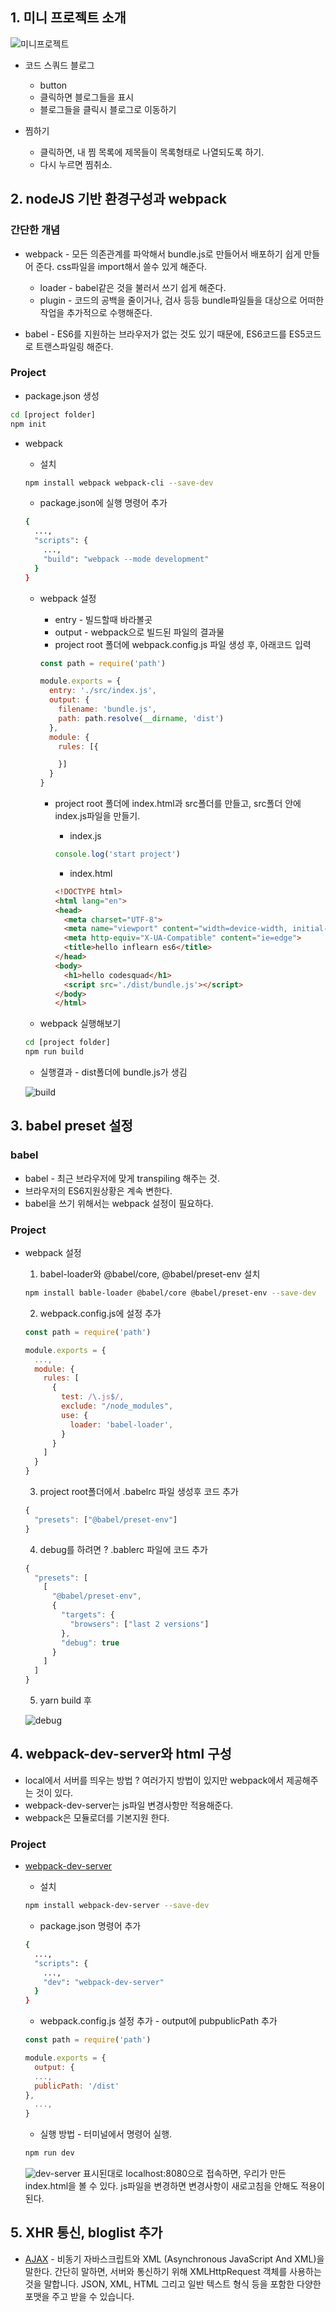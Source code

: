 ## 1. 미니 프로젝트 소개

![미니프로젝트](../assets/미니프로젝트.png)

* 코드 스쿼드 블로그
  * button 
  * 클릭하면 블로그들을 표시
  * 블로그들을 클릭시 블로그로 이동하기

* 찜하기 
  * 클릭하면, 내 찜 목록에 제목들이 목록형태로 나열되도록 하기. 
  * 다시 누르면 찜취소.

## 2. nodeJS 기반 환경구성과 webpack

### 간단한 개념
* webpack - 모든 의존관계를 파악해서 bundle.js로 만들어서 배포하기 쉽게 만들어 준다. css파일을 import해서 쓸수 있게 해준다.
  * loader - babel같은 것을 불러서 쓰기 쉽게 해준다.
  * plugin - 코드의 공백을 줄이거나, 검사 등등 bundle파일들을 대상으로 어떠한 작업을 추가적으로 수행해준다.

* babel - ES6를 지원하는 브라우저가 없는 것도 있기 때문에, ES6코드를 ES5코드로 트랜스파일링 해준다.

### Project
* package.json 생성
```bash
cd [project folder]
npm init
```

* webpack
  * 설치
  ```bash
  npm install webpack webpack-cli --save-dev
  ```

  * package.json에 실행 명령어 추가
  ```bash
  {
    ...,
    "scripts": {
      ...,
      "build": "webpack --mode development"
    }
  }
  ```

  * webpack 설정 
    * entry - 빌드할때 바라볼곳
    * output - webpack으로 빌드된 파일의 결과물
    * project root 폴더에 webpack.config.js 파일 생성 후, 아래코드 입력
    ```javascript
    const path = require('path')

    module.exports = {
      entry: './src/index.js', 
      output: {
        filename: 'bundle.js',
        path: path.resolve(__dirname, 'dist')
      },
      module: {
        rules: [{

        }]
      }
    }
    ```

    * project root 폴더에 index.html과 src폴더를 만들고, src폴더 안에 index.js파일을 만들기.
      * index.js
      ```javascript
      console.log('start project')
      ```

      * index.html
      ```html
      <!DOCTYPE html>
      <html lang="en">
      <head>
        <meta charset="UTF-8">
        <meta name="viewport" content="width=device-width, initial-scale=1.0">
        <meta http-equiv="X-UA-Compatible" content="ie=edge">
        <title>hello inflearn es6</title>
      </head>
      <body>
        <h1>hello codesquad</h1>
        <script src='./dist/bundle.js'></script>
      </body>
      </html>
      ```
  
  * webpack 실행해보기
  ```bash
  cd [project folder]
  npm run build
  ```

  * 실행결과 - dist폴더에 bundle.js가 생김 
  
  ![build](../assets/build.png)

## 3. babel preset 설정

### babel
* babel - 최근 브라우저에 맞게 transpiling 해주는 것.
* 브라우저의 ES6지원상황은 계속 변한다.
* babel을 쓰기 위해서는 webpack 설정이 필요하다.

### Project
* webpack 설정
  1. babel-loader와 @babel/core, @babel/preset-env 설치
  ```bash
  npm install bable-loader @babel/core @babel/preset-env --save-dev
  ```
 
  2. webpack.config.js에 설정 추가
  ```javascript
  const path = require('path')

  module.exports = {
    ...,
    module: {
      rules: [
        {
          test: /\.js$/,
          exclude: "/node_modules",
          use: {
            loader: 'babel-loader',
          }
        }
      ]
    }
  }
  ```

  3. project root폴더에서 .babelrc 파일 생성후 코드 추가
  ```javascript
  {
    "presets": ["@babel/preset-env"]
  }
  ```

  4. debug를 하려면 ? .bablerc 파일에 코드 추가
  ```javascript
  {
    "presets": [
      [
        "@babel/preset-env",
        {
          "targets": {
            "browsers": ["last 2 versions"]
          },
          "debug": true
        }
      ]
    ]
  }
  ```

  5. yarn build 후
  
  ![debug](../assets/15-3.png)

## 4. webpack-dev-server와 html 구성
* local에서 서버를 띄우는 방법 ? 여러가지 방법이 있지만 webpack에서 제공해주는 것이 있다.
* webpack-dev-server는 js파일 변경사항만 적용해준다.
* webpack은 모듈로더를 기본지원 한다.

### Project
* [webpack-dev-server](https://github.com/webpack/webpack-dev-server)
  * 설치
  ```bash
  npm install webpack-dev-server --save-dev
  ```

  * package.json 명령어 추가
  ```bash
  {
    ...,
    "scripts": {
      ...,
      "dev": "webpack-dev-server"
    }
  }
  ```

  * webpack.config.js 설정 추가 - output에 pubpublicPath 추가
  ```javascript
  const path = require('path')

  module.exports = {
    output: {
    ...,
    publicPath: '/dist'
  },
    ...,
  }
  ```

  * 실행 방법 - 터미널에서 명령어 실행.
  ```bash
  npm run dev
  ```
  
  ![dev-server](../assets/15-4.png)
  표시된대로 localhost:8080으로 접속하면, 우리가 만든 index.html을 볼 수 있다. js파일을 변경하면 변경사항이 새로고침을 안해도 적용이 된다.

## 5. XHR 통신, bloglist 추가
* [AJAX](https://developer.mozilla.org/ko/docs/Web/Guide/AJAX/Getting_Started) - 비동기 자바스크립트와 XML (Asynchronous JavaScript And XML)을 말한다. 간단히 말하면, 서버와 통신하기 위해 XMLHttpRequest 객체를 사용하는 것을 말합니다. JSON, XML, HTML 그리고 일반 텍스트 형식 등을 포함한 다양한 포맷을 주고 받을 수 있습니다.